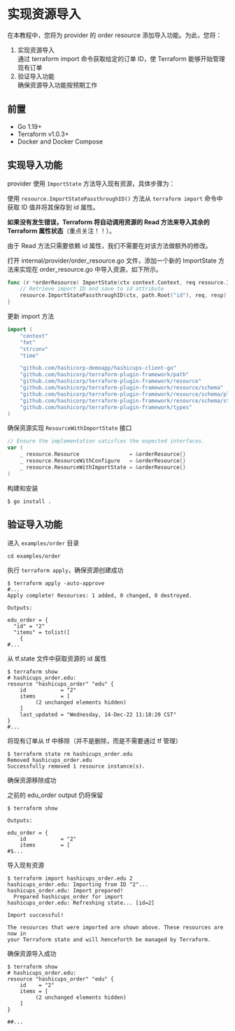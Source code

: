 # 实现资源导入
在本教程中，您将为 provider 的 order resource 添加导入功能。为此，您将：

1. 实现资源导入  
通过 terraform import 命令获取给定的订单 ID，使 Terraform 能够开始管理现有订单
2. 验证导入功能  
确保资源导入功能按预期工作

## 前置
* Go 1.19+
* Terraform v1.0.3+
* Docker and Docker Compose

## 实现导入功能
provider 使用 `ImportState` 方法导入现有资源，具体步骤为：

使用 `resource.ImportStatePassthroughID()` 方法从 `terraform import` 命令中获取 ID 值并将其保存到 id 属性。

**如果没有发生错误，Terraform 将自动调用资源的 Read 方法来导入其余的 Terraform 属性状态**（重点关注！！）。

由于 Read 方法只需要依赖 id 属性，我们不需要在对该方法做额外的修改。

打开 internal/provider/order_resource.go 文件，添加一个新的 ImportState 方法来实现在 order_resource.go 中导入资源，如下所示。
```go
func (r *orderResource) ImportState(ctx context.Context, req resource.ImportStateRequest, resp *resource.ImportStateResponse) {
    // Retrieve import ID and save to id attribute
    resource.ImportStatePassthroughID(ctx, path.Root("id"), req, resp)
}
```
更新 import 方法
```go
import (
    "context"
    "fmt"
    "strconv"
    "time"

    "github.com/hashicorp-demoapp/hashicups-client-go"
    "github.com/hashicorp/terraform-plugin-framework/path"
    "github.com/hashicorp/terraform-plugin-framework/resource"
    "github.com/hashicorp/terraform-plugin-framework/resource/schema"
    "github.com/hashicorp/terraform-plugin-framework/resource/schema/planmodifier"
    "github.com/hashicorp/terraform-plugin-framework/resource/schema/stringplanmodifier"
    "github.com/hashicorp/terraform-plugin-framework/types"
)
```
确保资源实现 `ResourceWithImportState` 接口
```go
// Ensure the implementation satisfies the expected interfaces.
var (
    _ resource.Resource                = &orderResource{}
    _ resource.ResourceWithConfigure   = &orderResource{}
    _ resource.ResourceWithImportState = &orderResource{}
)
```
构建和安装
```
$ go install .
```

## 验证导入功能
进入 `examples/order` 目录
```
cd examples/order
```
执行 `terraform apply`，确保资源创建成功
```
$ terraform apply -auto-approve
#...
Apply complete! Resources: 1 added, 0 changed, 0 destroyed.

Outputs:

edu_order = {
  "id" = "2"
  "items" = tolist([
    {
#...
```
从 tf.state 文件中获取资源的 id 属性
```
$ terraform show
# hashicups_order.edu:
resource "hashicups_order" "edu" {
    id           = "2"
    items        = [
         (2 unchanged elements hidden)
    ]
    last_updated = "Wednesday, 14-Dec-22 11:18:20 CST"
}
#...
```
将现有订单从 tf 中移除（并不是删除，而是不需要通过 tf 管理）
```
$ terraform state rm hashicups_order.edu
Removed hashicups_order.edu
Successfully removed 1 resource instance(s).
```
确保资源移除成功

之前的 edu_order output 仍将保留
```
$ terraform show

Outputs:

edu_order = {
    id           = "2"
    items        = [
#$...
```
导入现有资源
```
$ terraform import hashicups_order.edu 2
hashicups_order.edu: Importing from ID "2"...
hashicups_order.edu: Import prepared!
  Prepared hashicups_order for import
hashicups_order.edu: Refreshing state... [id=2]

Import successful!

The resources that were imported are shown above. These resources are now in
your Terraform state and will henceforth be managed by Terraform.
```
确保资源导入成功
```
$ terraform show
# hashicups_order.edu:
resource "hashicups_order" "edu" {
    id    = "2"
    items = [
         (2 unchanged elements hidden)
    ]
}

##...
```